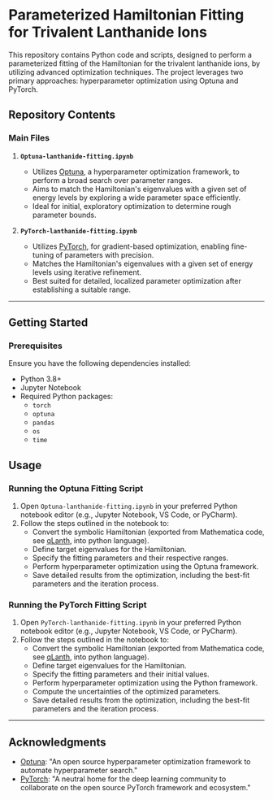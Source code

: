 # Parameterized Hamiltonian Fitting for Trivalent Lanthanide Ions

This repository contains Python code and scripts, designed to perform a parameterized fitting of the Hamiltonian for the trivalent lanthanide ions, by utilizing advanced optimization techniques. The project leverages two primary approaches: hyperparameter optimization using Optuna and PyTorch.

## Repository Contents

### Main Files

1. **`Optuna-lanthanide-fitting.ipynb`**
   - Utilizes [Optuna](https://optuna.org/), a hyperparameter optimization framework, to perform a broad search over parameter ranges.
   - Aims to match the Hamiltonian's eigenvalues with a given set of energy levels by exploring a wide parameter space efficiently.
   - Ideal for initial, exploratory optimization to determine rough parameter bounds.

2. **`PyTorch-lanthanide-fitting.ipynb`**
   - Utilizes [PyTorch](https://pytorch.org/), for gradient-based optimization, enabling fine-tuning of parameters with precision.
   - Matches the Hamiltonian's eigenvalues with a given set of energy levels using iterative refinement.
   - Best suited for detailed, localized parameter optimization after establishing a suitable range.

---

## Getting Started

### Prerequisites

Ensure you have the following dependencies installed:

- Python 3.8+
- Jupyter Notebook
- Required Python packages:
  - `torch`
  - `optuna`
  - `pandas`
  - `os`
  - `time`

## Usage

### Running the Optuna Fitting Script

1. Open `Optuna-lanthanide-fitting.ipynb` in your preferred Python notebook editor (e.g., Jupyter Notebook, VS Code, or PyCharm).
2. Follow the steps outlined in the notebook to:
   - Convert the symbolic Hamiltonian (exported from Mathematica code, see [qLanth](https://github.com/zia-lab/qlanth), into python language).
   - Define target eigenvalues for the Hamiltonian.
   - Specify the fitting parameters and their respective ranges.
   - Perform hyperparameter optimization using the Optuna framework.
   - Save detailed results from the optimization, including the best-fit parameters and the iteration process.

### Running the PyTorch Fitting Script

1. Open `PyTorch-lanthanide-fitting.ipynb` in your preferred Python notebook editor (e.g., Jupyter Notebook, VS Code, or PyCharm).
2. Follow the steps outlined in the notebook to:
   - Convert the symbolic Hamiltonian (exported from Mathematica code, see [qLanth](https://github.com/zia-lab/qlanth), into python language).
   - Define target eigenvalues for the Hamiltonian.
   - Specify the fitting parameters and their initial values.
   - Perform hyperparameter optimization using the Python framework.
   - Compute the uncertainties of the optimized parameters.
   - Save detailed results from the optimization, including the best-fit parameters and the iteration process.


---

## Acknowledgments

- [Optuna](https://optuna.org/): "An open source hyperparameter optimization framework to automate hyperparameter search."
- [PyTorch](https://pytorch.org/): "A neutral home for the deep learning community to collaborate on the open source PyTorch framework and ecosystem."

